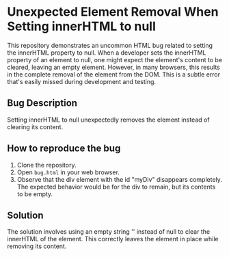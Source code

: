 # Unexpected Element Removal When Setting innerHTML to null
This repository demonstrates an uncommon HTML bug related to setting the innerHTML property to null.  When a developer sets the innerHTML property of an element to null, one might expect the element's content to be cleared, leaving an empty element. However, in many browsers, this results in the complete removal of the element from the DOM. This is a subtle error that's easily missed during development and testing.

## Bug Description
Setting innerHTML to null unexpectedly removes the element instead of clearing its content.

## How to reproduce the bug
1. Clone the repository.
2. Open `bug.html` in your web browser.
3. Observe that the div element with the id "myDiv" disappears completely.  The expected behavior would be for the div to remain, but its contents to be empty.

## Solution
The solution involves using an empty string '' instead of null to clear the innerHTML of the element. This correctly leaves the element in place while removing its content.
